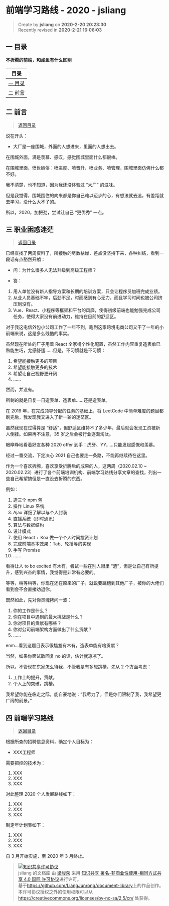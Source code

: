 前端学习路线 - 2020 - jsliang
===

> Create by **jsliang** on **2020-2-20 20:23:30**  
> Recently revised in **2020-2-21 16:06:03**

## <a name="chapter-one" id="chapter-one"></a>一 目录

**不折腾的前端，和咸鱼有什么区别**

| 目录 |
| --- | 
| [一 目录](#chapter-one) | 
| <a name="catalog-chapter-two" id="catalog-chapter-two"></a>[二 前言](#chapter-two) |

## <a name="chapter-two" id="chapter-two"></a>二 前言

> [返回目录](#chapter-one)

说在开头：

* 大厂是一座围城，外面的人想进来，里面的人想出去。

在围城外面，满是羡慕、感叹，感觉围城里面什么都很棒。

在围城里面，愤世嫉俗：喷进度、喷晋升、喷业务、喷管理，围城里面仿佛什么都不好。

我不清楚，也不知道，因为我还没体验过 “大厂” 的滋味。

但是我觉得，围城围住的向来都是你自己难以迈步的心，有想法就去追，有差距就去学习，没什么大不了的。

所以，2020，加把劲，尝试让自己 “更优秀” 一点。

## <a name="chapter-three" id="chapter-three"></a>三 职业困惑迷茫

> [返回目录](#chapter-one)

已经查找了两周资料了，所接触的尽数枯燥，差点没坚持下来，各种纠结，看到一段话有点豁然开朗：

* 问：为什么很多人无法升级到高级工程师？

* 答：

1. 用人单位没有新人指导方案和长期的培训方案，只会让程序员加班完成业绩。
2. 从业人员基础不牢，后劲不足，时而感到有心无力，而且学习时间也被公司挤压到没有。
3. Vue、React、小程序等框架和平台的风靡，使得初级前端也能勉强完成公司任务，使得大家没有前进动力，维持在目前的舒适区。

对于我这电信外包小公司工作了一年不到，跑到这家跨境电商公司又干了一年的小前端来说，这是多么残酷的事实。

虽然现在所处的厂子用着 React 全家桶个性化配置，虽然工作内容重复造表单已熟能生巧，尤感舒适……但是，不习惯就是不习惯：

1. 希望能接触更多的项目
2. 希望能接触更多的技术
3. 希望让自己视野更开阔
4. ……

然而，并没有。

所剩的就是日复一日造表单、造表单……还是造表单。

在 2019 年，在完成领导分配的任务的基础上，将 LeetCode 中简单难度的题目都刷完后，我发现我又进入了新一轮的迷茫区。

虽然我现在过得算是 “舒适”，但舒适区维持不了多少年，最后就会发现工资被新人倒挂。如果再不注意，35 岁之后会被行业逐渐淘汰。

眼睁睁地看着好友各种 2020 offer 到手：虎牙、YY……只能发起感慨和羡慕。

经过一番交流，下定决心 2021 自己也要走一条路，不能再继续待在这里。

作为一个喜欢折腾，喜欢享受折腾后的成果的人，这两周（2020.02.10 ~ 2020.02.23）进行了各个前端培训机构、前端学习路线分享文章的查找，列出一些自己希望搞但是一直没去折腾的东西。

例如：

1. 造三个 npm 包
2. 操作 Linux 系统
3. Ajax 详细了解以与个人封装
4. 直播系统（即时通讯）
5. 算法与数据结构
6. 设计模式
7. 使用 React + Koa 做一个个人时间投资计划
8. 完成前端基本效果：Tab、轮播等的实现
9. 手写 Promise
10. ……

看得让人 to bo excited 有木有，尝试一些在别人眼里 “渣”，但是让自己有所提升，感到兴奋的事情，我觉得是非常有必要的。

等等，稍等稍等，你现在还在原来的厂子，就说要跳槽到其他厂子，被你的大佬们看到会不会直接劝退你。

既然如此，先对你灵魂拷问一波：

1. 你的工作是什么？
2. 你在项目中遇到的最大挑战是什么？
3. 你对项目的贡献有哪些？
4. 你对公司前端架构方面做出了什么贡献？
5. ……

enm...看到这题目表示很尴尬有木有，造表单能有啥贡献？

当然，如果你面试敢回复 no 的话，估计就凉凉了。

所以，不管现在东家怎么待我，不管我是有多想跳槽，先从 2 个方面考虑：

1. 工作上的提升，贡献。
2. 个人上的突破，跳槽。

我希望你能在临走之际，能自豪地说：“我尽力了，但是你们限制了我，我希望更广阔的前景。”

## <a name="chapter-four" id="chapter-four"></a>四 前端学习路线

> [返回目录](#chapter-one)

根据所查的招聘信息资料，确定个人目标为：

* XXX工程师

需要把控的技术为：

1. XXX
2. XXX
3. XXX

对此整理 2020 个人发展路线如下：

1. XXX
2. XXX
3. XXX

制定年计划表如下：

1. XXX
2. XXX
3. XXX

自 3 月开始实施，至 2020 年 3 月终止。

> <a rel="license" href="http://creativecommons.org/licenses/by-nc-sa/4.0/"><img alt="知识共享许可协议" style="border-width:0" src="https://i.creativecommons.org/l/by-nc-sa/4.0/88x31.png" /></a><br /><span xmlns:dct="http://purl.org/dc/terms/" property="dct:title">jsliang 的文档库</span> 由 <a xmlns:cc="http://creativecommons.org/ns#" href="https://github.com/LiangJunrong/document-library" property="cc:attributionName" rel="cc:attributionURL">梁峻荣</a> 采用 <a rel="license" href="http://creativecommons.org/licenses/by-nc-sa/4.0/">知识共享 署名-非商业性使用-相同方式共享 4.0 国际 许可协议</a>进行许可。<br />基于<a xmlns:dct="http://purl.org/dc/terms/" href="https://github.com/LiangJunrong/document-library" rel="dct:source">https://github.com/LiangJunrong/document-library</a>上的作品创作。<br />本许可协议授权之外的使用权限可以从 <a xmlns:cc="http://creativecommons.org/ns#" href="https://creativecommons.org/licenses/by-nc-sa/2.5/cn/" rel="cc:morePermissions">https://creativecommons.org/licenses/by-nc-sa/2.5/cn/</a> 处获得。
